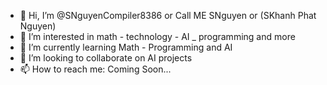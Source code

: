 - 👋 Hi, I’m @SNguyenCompiler8386 or Call ME SNguyen or (SKhanh Phat Nguyen)
- 👀 I’m interested in math - technology - AI _ programming and more
- 🌱 I’m currently learning Math - Programming and AI
- 💞️ I’m looking to collaborate on AI projects
- 📫 How to reach me:
  Coming Soon...

<!---
SNguyenCompiler8386/SNguyenCompiler8386 is a ✨ special ✨ repository because its `README.md` (this file) appears on your GitHub profile.
You can click the Preview link to take a look at your changes.
--->

